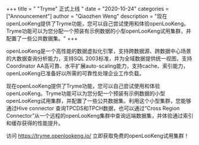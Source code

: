 +++
title = " \"Tryme\" 正式上线 "
date = "2020-10-24"
categories = ["Announcement"]
author = "Qiaozhen Weng"
description = "现在openLooKeng提供了Tryme功能，您可以自己尝试使用和体验openLooKeng。Tryme功能可以为您分配一个预装有示例数据的小型openLooKeng试用集群，并配置了一些公共数据集。"
+++

openLooKeng是一个高性能的数据虚拟化引擎，支持跨数据源、跨数据中心场景的大数据查询分析能力，支持SQL 2003标准，并为全域数据提供统一视图，支持Coordinator AA高可靠、水平扩展auto-scaling能力，支持cache、索引能力，openLooKeng已准备好以所需的可靠性处理企业工作负载。

现在openLooKeng提供了Tryme功能，您可以自己尝试使用和体验openLooKeng。Tryme功能可以为您分配一个预装有示例数据的小型openLooKeng试用集群，并配置了一些公共数据集。利用这个小型集群，您能够通过Hive  connector 查询TPCDS和TPCH数据，也可以通过“Cross Region Connector”从一个远程的openLooKeng集群中查询远端数据集，并体验通过索引和缓存获得的性能提升。

 

访问 https://tryme.openlookeng.io/ 立即获取免费的openLooKeng试用集群！

 